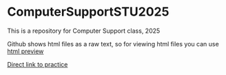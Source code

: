 # ComputerSupportSTU2025

This is a repository for Computer Support class, 2025

Github shows html files as a raw text, so for viewing html files
you can use [html preview](http://htmlpreview.github.io)

[Direct link to practice](http://htmlpreview.github.io/?https://github.com/Yehorchenkov/ComputerSupportSTU2025/blob/main/practice/practical_task.html)